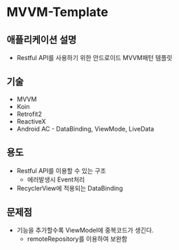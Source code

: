 # MVVM-Template
## 애플리케이션 설명

- Restful API를 사용하기 위한 안드로이드 MVVM패턴 템플릿

## 기술

- MVVM
- Koin
- Retrofit2
- ReactiveX
- Android AC - DataBinding, ViewMode, LiveData

## 용도

- Restful API를 이용할 수 있는 구조
  - 에러발생시 Event처리
- RecyclerView에 적용되는 DataBinding

## 문제점

- 기능을 추가할수록 ViewModel에 중복코드가 생긴다.
  - remoteRepository를 이용하여 보완함

